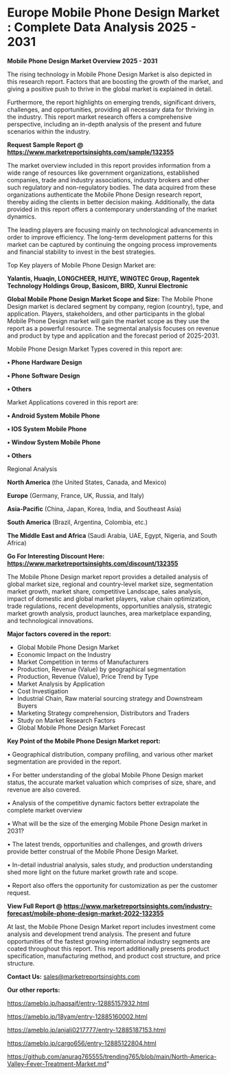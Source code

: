 # Europe Mobile Phone Design Market : Complete Data Analysis 2025 - 2031

<Strong> Mobile Phone Design Market Overview 2025 - 2031</strong>

The rising technology in Mobile Phone Design Market is also depicted in this research report. Factors that are boosting the growth of the market, and giving a positive push to thrive in the global market is explained in detail.

Furthermore, the report highlights on emerging trends, significant drivers, challenges, and opportunities, providing all necessary data for thriving in the industry. This report market research offers a comprehensive perspective, including an in-depth analysis of the present and future scenarios within the industry.

<strong>Request Sample Report @ <a href=https://www.marketreportsinsights.com/sample/132355>https://www.marketreportsinsights.com/sample/132355</a></strong>

The market overview included in this report provides information from a wide range of resources like government organizations, established companies, trade and industry associations, industry brokers and other such regulatory and non-regulatory bodies. The data acquired from these organizations authenticate the Mobile Phone Design research report, thereby aiding the clients in better decision making. Additionally, the data provided in this report offers a contemporary understanding of the market dynamics.

The leading players are focusing mainly on technological advancements in order to improve efficiency. The long-term development patterns for this market can be captured by continuing the ongoing process improvements and financial stability to invest in the best strategies.

Top Key players of Mobile Phone Design Market are:

<strong>Yalantis, Huaqin, LONGCHEER, HUIYE, WINGTEC Group, Ragentek Technology Holdings Group, Basicom, BIRD, Xunrui Electronic</strong>

<strong><b>Global Mobile Phone Design Market Scope and Size:</b></strong>
The Mobile Phone Design market is declared segment by company, region (country), type, and application. Players, stakeholders, and other participants in the global Mobile Phone Design market will gain the market scope as they use the report as a powerful resource. The segmental analysis focuses on revenue and product by type and application and the forecast period of 2025-2031.

Mobile Phone Design Market Types covered in this report are:

<strong>• Phone Hardware Design

• Phone Software Design

• Others</strong>

Market Applications covered in this report are:

<strong>• Android System Mobile Phone

• IOS System Mobile Phone

• Window System Mobile Phone

• Others</strong> 

Regional Analysis

<strong>North America</strong> (the United States, Canada, and Mexico)

<strong>Europe</strong> (Germany, France, UK, Russia, and Italy)

<strong>Asia-Pacific</strong> (China, Japan, Korea, India, and Southeast Asia)

<strong>South America</strong> (Brazil, Argentina, Colombia, etc.)

<strong>The Middle East and Africa</strong> (Saudi Arabia, UAE, Egypt, Nigeria, and South Africa)

<strong>Go For Interesting Discount Here: <a href=https://www.marketreportsinsights.com/discount/132355>https://www.marketreportsinsights.com/discount/132355</a></strong>

The Mobile Phone Design market report provides a detailed analysis of global market size, regional and country-level market size, segmentation market growth, market share, competitive Landscape, sales analysis, impact of domestic and global market players, value chain optimization, trade regulations, recent developments, opportunities analysis, strategic market growth analysis, product launches, area marketplace expanding, and technological innovations.

<strong><b>Major factors covered in the report:</b></strong>
<ul>
  <li>Global Mobile Phone Design Market </li>
  <li>Economic Impact on the Industry</li>
  <li>Market Competition in terms of Manufacturers</li>
  <li>Production, Revenue (Value) by geographical segmentation</li>
  <li>Production, Revenue (Value), Price Trend by Type</li>
  <li>Market Analysis by Application</li>
  <li>Cost Investigation</li>
  <li>Industrial Chain, Raw material sourcing strategy and Downstream Buyers</li>
  <li>Marketing Strategy comprehension, Distributors and Traders</li>
  <li>Study on Market Research Factors</li>
  <li>Global Mobile Phone Design Market Forecast</li>
</ul>

<strong><b>Key Point of the Mobile Phone Design Market report:</b></strong>

• Geographical distribution, company profiling, and various other market segmentation are provided in the report.

• For better understanding of the global Mobile Phone Design market status, the accurate market valuation which comprises of size, share, and revenue are also covered.

• Analysis of the competitive dynamic factors better extrapolate the complete market overview

• What will be the size of the emerging Mobile Phone Design market in 2031?

• The latest trends, opportunities and challenges, and growth drivers provide better construal of the Mobile Phone Design Market.

• In-detail industrial analysis, sales study, and production understanding shed more light on the future market growth rate and scope.

• Report also offers the opportunity for customization as per the customer request.

<strong><b>View Full Report @ <a href=https://www.marketreportsinsights.com/industry-forecast/mobile-phone-design-market-2022-132355>https://www.marketreportsinsights.com/industry-forecast/mobile-phone-design-market-2022-132355</a></b></strong>


At last, the Mobile Phone Design Market report includes investment come analysis and development trend analysis. The present and future opportunities of the fastest growing international industry segments are coated throughout this report. This report additionally presents product specification, manufacturing method, and product cost structure, and price structure.

<strong>Contact Us:</strong>
sales@marketreportsinsights.com

<strong>Our other reports:</strong>

<a href=https://ameblo.jp/haqsaif/entry-12885157932.html>https://ameblo.jp/haqsaif/entry-12885157932.html</a>

<a href=https://ameblo.jp/18yam/entry-12885160002.html>https://ameblo.jp/18yam/entry-12885160002.html</a>

<a href=https://ameblo.jp/anjali0217777/entry-12885187153.html>https://ameblo.jp/anjali0217777/entry-12885187153.html</a>

<a href=https://ameblo.jp/cargo656/entry-12885122804.html>https://ameblo.jp/cargo656/entry-12885122804.html</a>

<a href=https://github.com/anurag765555/trending765/blob/main/North-America-Valley-Fever-Treatment-Market.md>https://github.com/anurag765555/trending765/blob/main/North-America-Valley-Fever-Treatment-Market.md</a>"
